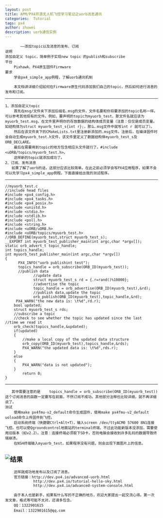 ```yaml
---
layout: post
title: APM/PX4开源无人机飞控学习笔记之uorb消息通讯
categories:  Tutorial
tags: px4
author: zhuwei
description: uorb通信实例
---
```


           ——添加topic以及消息的发布、订阅
    说明
    添加自定义 topic，简单例子实现new topic 的publish和subscribe
    平台    
        Pixhawk、PX4原生固件Firmware
    要求
        学会px4_simple_app例程，了解uorb通讯机制

        本文档讲详细介绍如何在Firmware原生代码添加我们自己的topic，然后如何进行消息的发布和订阅。
---
    1、添加自定义topic
        首先在msg/文件夹下添加后缀名.msg的文件，文件名要和你将要添加的topic名称一样。可以参考其他现有的文件。例如，要声明的topic为myuorb_test，那文件名就应该为myuorb_test.msg，在文件里声明你的存放数据的结构体成员变量（注意：仅仅是成员变量。如结构体为struct myuorb_test_s{int r};，那么.msg文件中就写int r 就可以了）。
        然后在该文件夹下的CMakeLists.txt里注册新添加的.msg文件。注册后，在编译固件时会自动生成myuorb_test.h文件，该文件里定义了数据结构体myuorb_test_s及ORB_DECLARE。
        最后在需要用到topic的地方包含相应头文件就行了。#include <uORB/topics/myuorb_test.h>。
        这样新的topic就添加成功了。
    2、订阅、发布消息
       如果了解了uorb的话，这部分应该比较简单。在此之前必须学会写PX4应用程序，如果不会可以先学习px4_simple_app例程。下面直接给出我的测试程序。
---
    //myuorb_test.c
    //include head files
    #include <px4_config.h>
    #include <px4_tasks.h>
    #include <px4_posix.h>
    #include <unistd.h>
    #include <stdio.h>
    #include <stdlib.h>
    #include <poll.h>
    #include <string.h>
    #include <uORB/uORB.h>
    #include <uORB/topics/myuorb_test.h>
    //ORB_DEFINE(myuorb_test,struct myuorb_test_s);
    __EXPORT int myuorb_test_publisher_main(int argc,char *argv[]);
    static orb_advert_t topic_handle;
    int topics_handle;
    int myuorb_test_publisher_main(int argc,char *argv[])
    {
          PX4_INFO("uorb publishint test");
          topics_handle = orb_subscribe(ORB_ID(myuorb_test));
          //publish data
                 //update data
                 struct myuorb_test_s rd = {.r=rand()%10000};
                 //advertise the topic
                 topic_handle = orb_advertise(ORB_ID(myuorb_test),&rd);
                 //publish data,update the topic
                 orb_publish(ORB_ID(myuorb_test),topic_handle,&rd);
         PX4_WARN("the new data is: \t%d",rd.r);
        bool updated;
        struct myuorb_test_s rds;
        //subscribe a topic
        //check to see whether the topic has updated since the last                 //time we read it
        orb_check(topics_handle,&updated);
        if(updated)
        {
            //make a local copy of the updated data structure
            orb_copy(ORB_ID(myuorb_test),topics_handle,&rds);
            PX4_WARN("the updated data is: \t%d",rds.r);
        }
        else
        {
            PX4_WARN("data is not updated");
        }
            return 0;
    }
---
       其中需要注意的是    topics_handle = orb_subscribe(ORB_ID(myuorb_test)) 这个订阅消息的函数一定要写在前面，不然订阅不成功。其他部分注释也比较详细，就不再详细说了。
    测试
        使用make px4fmu-v2_default命令生成固件，使用make px4fmu-v2_default uoload命令上传固件到飞控。
        启动系统终端（快捷键Ctrl+Alt+T），输入screen /dev/ttyACM0 57600 8N1连接飞控。也可以使Qgroundcontrol地面站的terminal终端，不过此功能新版本没添加，需要使用旧版本（如v2.2）。注意：连接终端必须取下SD卡，否则电脑会接收到许多乱码的数据导致终端崩溃。
        在NSH终端输入myuorb_test，如果程序没有问题，则会出现下面图片上的信息。 

![结果](http://weiSupreme.github.io/assets/images/px4-uorb-test.png)
---
        这样就成功地发布以及订阅了消息。
        官方链接：http://dev.px4.io/advanced-uorb.html  
                 http://dev.px4.io/tutorial-hello-sky.html 
                 http://dev.px4.io/advanced-system-console.html 

        由于本人也是新手，如果有什么写的不正确的地方，欢迎大家提出一起交流心得。第一次发文章，格式等可能不太对，还请多包含。
        QQ：1322901615
        Email：1322901615@qq.com 